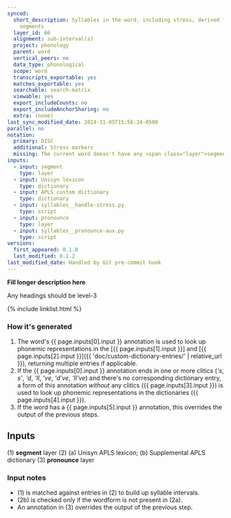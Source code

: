 ```yaml
---
synced:
  short_description: Syllables in the word, including stress, derived from aligned
    segments
  layer_id: 66
  alignment: sub-interval(s)
  project: phonology
  parent: word
  vertical_peers: no
  data_type: phonological
  scope: word
  transcripts_exportable: yes
  matches_exportable: yes
  searchable: search-matrix
  viewable: yes
  export_includeCounts: no
  export_includeAnchorSharing: no
  extra: (none)
last_sync_modified_date: 2024-11-05T15:56:24-0500
parallel: no
notation:
  primary: DISC
  additional: Stress markers
  missing: The current word doesn't have any <span class="layer">segment</span> annotations
inputs:
  - input: segment
    type: layer
  - input: Unisyn lexicon
    type: dictionary
  - input: APLS custom dictionary
    type: dictionary
  - input: syllables__handle-stress.py
    type: script
  - input: pronounce
    type: layer
  - input: syllables__pronounce-aux.py
    type: script
versions:
  first_appeared: 0.1.0
  last_modified: 0.1.2
last_modified_date: Handled by Git pre-commit hook
---
```


**Fill longer description here**

Any headings should be level-3


{% include linklist.html %}

### How it's generated

1. The word's <span class="layer">{{ page.inputs[0].input }}</span> annotation is used to look up phonemic representations in the [{{ page.inputs[1].input }}] and [{{ page.inputs[2].input }}]({{ 'doc/custom-dictionary-entries/' | relative_url }}), returning multiple entries if applicable.
1. If the <span class="layer">{{ page.inputs[0].input }}</span> annotation ends in one or more clitics (*'s*, _s'_, _'d_, _'ll_, _'ve_, _'d've_, *'ll've*) and there's no corresponding dictionary entry, a form of this annotation _without_ any clitics (<span class="layer">{{ page.inputs[3].input }}</span>) is used to look up phonemic representations in the dictionaries (<span class="layer">{{ page.inputs[4].input }}</span>). 
1. If the word has a <span class="layer">{{ page.inputs[5].input }}</span> annotation, this overrides the output of the previous steps.

## Inputs

(1) **segment** layer
(2) (a) Unisyn APLS lexicon; (b) Supplemental APLS dictionary
(3) **pronounce** layer


### Input notes

- (1) is matched against entries in (2) to build up syllable intervals.
- (2b) is checked only if the wordform is not present in (2a).
- An annotation in (3) overrides the output of the previous step.

